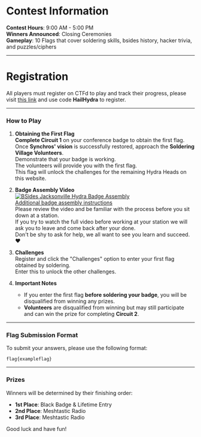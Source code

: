 # Contest Information

**Contest Hours**: 9:00 AM - 5:00 PM  
**Winners Announced**: Closing Ceremonies  
**Gameplay**: 10 Flags that cover soldering skills, bsides history, hacker trivia, and puzzles/ciphers

---

# Registration

All players must register on CTFd to play and track their progress, please visit [this link](https://hydra.ctfd.io/) and use code **HailHydra** to register.

---

### How to Play

1. **Obtaining the First Flag**  
   **Complete Circuit 1** on your conference badge to obtain the first flag.  
   Once **Synchros' vision** is successfully restored, approach the **Soldering Village Volunteers**.  
   Demonstrate that your badge is working.  
   The volunteers will provide you with the first flag.  
   This flag will unlock the challenges for the remaining Hydra Heads on this website.

2. **Badge Assembly Video**  
   [![BSides Jacksonville Hydra Badge Assembly](https://img.youtube.com/vi/xDVRaMgNc40/0.jpg)](https://www.youtube.com/watch?v=xDVRaMgNc40)  
   [Additional badge assembly instructions](https://github.com/blackandwhitehat/BSidesJAX_2024_Badge)  
   Please review the video and be familiar with the process before you sit down at a station.  
   If you try to watch the full video before working at your station we will ask you to leave and come back after your done.  
   Don't be shy to ask for help, we all want to see you learn and succeed. ❤️  

3. **Challenges**  
   Register and click the "Challenges" option to enter your first flag obtained by soldering.  
   Enter this to unlock the other challenges.

4. **Important Notes**  
   - If you enter the first flag **before soldering your badge**, you will be disqualified from winning any prizes.
   - **Volunteers** are disqualified from winning but may still participate and can win the prize for completing **Circuit 2**.

---

### Flag Submission Format

To submit your answers, please use the following format:

```
flag{exampleflag}
```
---

### Prizes

Winners will be determined by their finishing order:

- **1st Place**: Black Badge & Lifetime Entry  
- **2nd Place**: Meshtastic Radio  
- **3rd Place**: Meshtastic Radio

Good luck and have fun!
